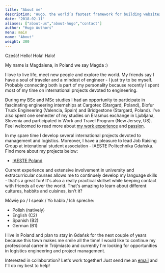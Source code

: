 ```yaml
---
title: "About me"
description: "Hugo, the world’s fastest framework for building websites"
date: "2018-02-11"
aliases: ["about-us","about-hugo","contact"]
author: "Hugo Authors"
menu: main
name: "About"
weight: 300
---
```


Cześć! Hello! Hola! Halo!

My name is Magdalena, in Poland we say Magda :)


I love to live life, meet new people and explore the world. My friends say I have a soul of traveler and a mindest of engineer - I just try to be myself. Probably connecting both is part of my personality because recently I spent most of my time on international projects devoted to engineering. 


During my BSc and MSc studies I had an opportunity to participate in fascinating engineering internships at Cargotec (Stargard, Poland), Biofur Truck Engineering (Valencia, Spain) and Bridgestone (Stargard, Poland). I've also spent one semester of my studies on Erasmus exchange in Ljubljana, Slovenia and participated in Work and Travel Program (New Jersey, US). Feel welcomed to read more about [my work experience](magkociuba.github.io/experience) and [passion](magkociuba.github.io/passion).

In my spare time I develop several international projects devoted to management and logistics. Moreover, I have a pleasure to lead Job Raising Group at intenational student association - IAESTE Politechnika Gdańska. Find more about my projects below:

* [IAESTE Poland](https://www.iaeste.pl/)

Current experience and extensive involvement in university and extracurricular courses allows me to continuely develop my language skills - that's a great fun! It's also a really practical skillset while keeping contact with friends all over the world. That's amazing to learn about different cultures, habbits and cuisines, isn't it? 

Mówię po / I speak / Yo hablo / Ich spreche:

* Polish (natively)
* English (C2)
* Spanish (B2)
* German (B1)

I live in Poland and plan to stay in Gdańsk for the next couple of years because this town makes me smile all the time! I would like to continue my professional carrer in Trójmiasto and currently I'm looking for opportunities in logistics engineering and project management.

Interested in collaboration? Let's work together! Just send me an [email](mailto:magdalena.kociuba95@gmail.com) and I'll do my best to help!